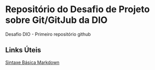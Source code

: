 # Repositório do Desafio de Projeto sobre Git/GitJub da DIO

Desafio DIO - Primeiro repositório github


## Links Úteis
[Sintaxe Básica Markdown](http://www.markdownguide.org/basic-syntax/)
